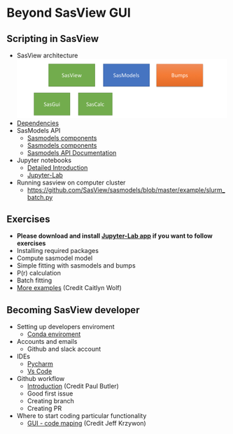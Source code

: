 Beyond SasView GUI
==================

## Scripting in SasView
- SasView architecture
![SasView archiecture](SasView_structure.png)
- [Dependencies](SasView_dependencies.png)
- SasModels API
  - [Sasmodels components](sasmodels_parts.png)
  - [Sasmodels components](https://www.sasview.org/docs/dev/sasmodels-dev/index.html)
  - [Sasmodels API Documentation](https://www.sasview.org/docs/dev/sasmodels-api/modules.html)  
- Jupyter notebooks
  - [Detailed Introduction](https://github.com/ess-dmsc-dram/python-course-ikon/blob/master/notebooks/1_jupyter_basics/jupyter-notebook-intro.ipynb) 
  - [Jupyter-Lab](https://github.com/jupyterlab/jupyterlab-desktop)
- Running sasview on computer cluster
  - https://github.com/SasView/sasmodels/blob/master/example/slurm_batch.py
## Exercises
- **Please download and install [Jupyter-Lab app](https://github.com/jupyterlab/jupyterlab-desktop) if you want to follow exercises**
- Installing required packages
- Compute sasmodel model
- Simple fitting with sasmodels and bumps
- P(r) calculation
- Batch fitting 
- [More examples](https://github.com/caitwolf/sas-torials/blob/main/mini_tutorials/combined_and_simultaneous_fits.ipynb) (Credit Caitlyn Wolf)

## Becoming SasView developer
- Setting up developers enviroment
  - [Conda enviroment](https://github.com/SasView/sasview/wiki/DevNotes_DevEnviroment)
- Accounts and emails
  - Github and slack  account 
- IDEs
  - [Pycharm](https://www.jetbrains.com/pycharm/)
  - [Vs Code](https://code.visualstudio.com/)
- Github workflow
  - [Introduction](https://github.com/SasView/documents/blob/master/Training/New_Contributor_Training/presentations/IntroductionToGit.pdf) (Credit Paul Butler)
  - Good first issue
  - Creating branch
  - Creating PR
- Where to start coding particular functionality
  - [GUI - code maping](https://github.com/SasView/documents/blob/master/Training/New_Contributor_Training/presentations/CodingBeyondTheModels.pdf) (Credit Jeff Krzywon)
